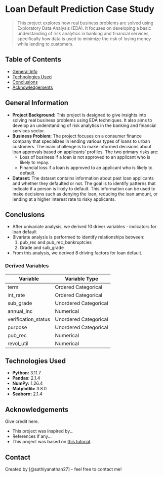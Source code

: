 # Loan Default Prediction Case Study
> This project explores how real business problems are solved using Exploratory Data Analysis (EDA). It focuses on developing a basic understanding of risk analytics in banking and financial services, specifically how data is used to minimize the risk of losing money while lending to customers.

## Table of Contents
* [General Info](#general-information)
* [Technologies Used](#technologies-used)
* [Conclusions](#conclusions)
* [Acknowledgements](#acknowledgements)

## General Information
- **Project Background:** This project is designed to give insights into solving real business problems using EDA techniques. It also aims to develop an understanding of risk analytics in the banking and financial services sector.
- **Business Problem:** The project focuses on a consumer finance company that specializes in lending various types of loans to urban customers. The main challenge is to make informed decisions about loan approvals based on applicants' profiles. The two primary risks are:
  - Loss of business if a loan is not approved to an applicant who is likely to repay.
  - Financial loss if a loan is approved to an applicant who is likely to default.
- **Dataset:** The dataset contains information about past loan applicants and whether they defaulted or not. The goal is to identify patterns that indicate if a person is likely to default. This information can be used to make decisions such as denying the loan, reducing the loan amount, or lending at a higher interest rate to risky applicants.

## Conclusions
- After univariate analysis, we derived 10 driver variables - indicators for loan default
- Bivariate analysis is performed to identify relationships between:
  1. pub_rec and pub_rec_bankruptcies
  2. Grade and sub_grade
- From this analysis, we derived 8 driving factors for loan default.

### Derived Variables
| Variable             | Variable Type          |
|----------------------|------------------------|
| term                 | Ordered Categorical    |
| int_rate             | Ordered Categorical    |
| sub_grade            | Unordered Categorical  |
| annual_inc           | Numerical              |
| verification_status  | Unordered Categorical  |
| purpose              | Unordered Categorical  |
| pub_rec              | Numerical              |
| revol_util           | Numerical              |

## Technologies Used
- **Python:** 3.11.7
- **Pandas:** 2.1.4
- **NumPy:** 1.26.4
- **Matplotlib:** 3.8.0
- **Seaborn:** 2.1.4

## Acknowledgements
Give credit here.
- This project was inspired by...
- References if any...
- This project was based on [this tutorial](https://www.example.com).

## Contact
Created by [@sathiyanathan27] - feel free to contact me!

<!-- Optional -->
<!-- ## License -->
<!-- This project is open source and available under the [... License](). -->


